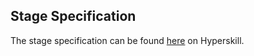 ## Stage Specification

The stage specification can be found [here](https://hyperskill.org/projects/61/stages/332/implement) on Hyperskill.